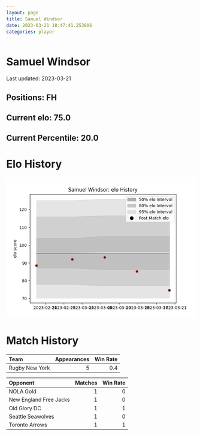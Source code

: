 ```yaml
---  
layout: page  
title: Samuel Windsor  
date: 2023-03-21 18:47:41.253806  
categories: player  
---
```

# Samuel Windsor


Last updated: 2023-03-21
## Positions: FH

## Current elo: 75.0

## Current Percentile: 20.0

# Elo History


![elo history](history_SamuelWindsor.png)
# Match History


| Team           |   Appearances |   Win Rate |
|:---------------|--------------:|-----------:|
| Rugby New York |             5 |        0.4 |

| Opponent               |   Matches |   Win Rate |
|:-----------------------|----------:|-----------:|
| NOLA Gold              |         1 |          0 |
| New England Free Jacks |         1 |          0 |
| Old Glory DC           |         1 |          1 |
| Seattle Seawolves      |         1 |          0 |
| Toronto Arrows         |         1 |          1 |